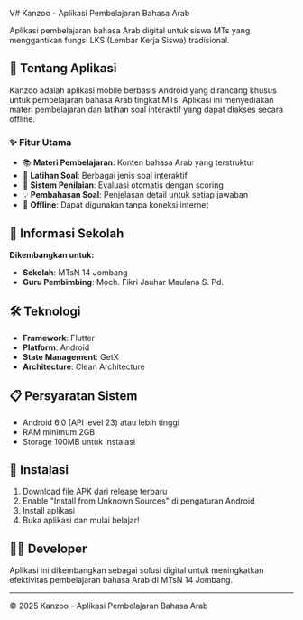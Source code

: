 V# Kanzoo - Aplikasi Pembelajaran Bahasa Arab

Aplikasi pembelajaran bahasa Arab digital untuk siswa MTs yang menggantikan fungsi LKS (Lembar Kerja
Siswa) tradisional.

## 📱 Tentang Aplikasi

Kanzoo adalah aplikasi mobile berbasis Android yang dirancang khusus untuk pembelajaran bahasa Arab
tingkat MTs. Aplikasi ini menyediakan materi pembelajaran dan latihan soal interaktif yang dapat
diakses secara offline.

### ✨ Fitur Utama

- 📚 **Materi Pembelajaran**: Konten bahasa Arab yang terstruktur
- 📝 **Latihan Soal**: Berbagai jenis soal interaktif
- 🎯 **Sistem Penilaian**: Evaluasi otomatis dengan scoring
- 💡 **Pembahasan Soal**: Penjelasan detail untuk setiap jawaban
- 📱 **Offline**: Dapat digunakan tanpa koneksi internet

## 🏫 Informasi Sekolah

**Dikembangkan untuk:**

- **Sekolah**: MTsN 14 Jombang
- **Guru Pembimbing**: Moch. Fikri Jauhar Maulana S. Pd.

## 🛠️ Teknologi

- **Framework**: Flutter
- **Platform**: Android
- **State Management**: GetX
- **Architecture**: Clean Architecture

## 📋 Persyaratan Sistem

- Android 6.0 (API level 23) atau lebih tinggi
- RAM minimum 2GB
- Storage 100MB untuk instalasi

## 🚀 Instalasi

1. Download file APK dari release terbaru
2. Enable "Install from Unknown Sources" di pengaturan Android
3. Install aplikasi
4. Buka aplikasi dan mulai belajar!

## 👨‍💻 Developer

Aplikasi ini dikembangkan sebagai solusi digital untuk meningkatkan efektivitas pembelajaran bahasa
Arab di MTsN 14 Jombang.

---

© 2025 Kanzoo - Aplikasi Pembelajaran Bahasa Arab
